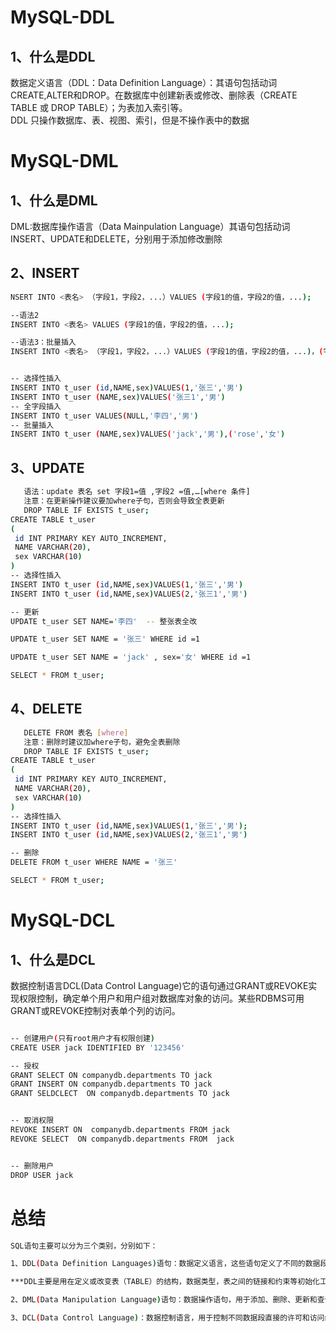 # MySQL-DDL
## 1、什么是DDL
数据定义语言（DDL：Data Definition Language）：其语句包括动词CREATE,ALTER和DROP。在数据库中创建新表或修改、删除表（CREATE TABLE 或 DROP TABLE）；为表加入索引等。  
DDL 只操作数据库、表、视图、索引，但是不操作表中的数据  


# MySQL-DML
## 1、什么是DML
DML:数据库操作语言（Data Mainpulation Language）其语句包括动词INSERT、UPDATE和DELETE，分别用于添加修改删除
## 2、INSERT
```bash
NSERT INTO <表名> （字段1，字段2，...）VALUES (字段1的值，字段2的值，...);

--语法2
INSERT INTO <表名> VALUES (字段1的值，字段2的值，...);

--语法3：批量插入
INSERT INTO <表名> （字段1，字段2，...）VALUES (字段1的值，字段2的值，...)，(字段1的值，字段2的值，...),...;


-- 选择性插入
INSERT INTO t_user (id,NAME,sex)VALUES(1,'张三','男')
INSERT INTO t_user (NAME,sex)VALUES('张三1','男')
-- 全字段插入
INSERT INTO t_user VALUES(NULL,'李四','男')
-- 批量插入
INSERT INTO t_user (NAME,sex)VALUES('jack','男'),('rose','女')

```
## 3、UPDATE
```bash
   语法：update 表名 set 字段1=值 ,字段2 =值,…[where 条件]
   注意：在更新操作建议要加where子句，否则会导致全表更新
   DROP TABLE IF EXISTS t_user;
CREATE TABLE t_user
(
 id INT PRIMARY KEY AUTO_INCREMENT,
 NAME VARCHAR(20),
 sex VARCHAR(10)
)
-- 选择性插入
INSERT INTO t_user (id,NAME,sex)VALUES(1,'张三','男')
INSERT INTO t_user (id,NAME,sex)VALUES(2,'张三1','男')

-- 更新
UPDATE t_user SET NAME='李四'  -- 整张表全改

UPDATE t_user SET NAME = '张三' WHERE id =1

UPDATE t_user SET NAME = 'jack' , sex='女' WHERE id =1

SELECT * FROM t_user;

```
## 4、DELETE
```bash
   DELETE FROM 表名 [where]
   注意：删除时建议加where子句，避免全表删除
   DROP TABLE IF EXISTS t_user;
CREATE TABLE t_user
(
 id INT PRIMARY KEY AUTO_INCREMENT,
 NAME VARCHAR(20),
 sex VARCHAR(10)
)
-- 选择性插入
INSERT INTO t_user (id,NAME,sex)VALUES(1,'张三','男');
INSERT INTO t_user (id,NAME,sex)VALUES(2,'张三1','男')

-- 删除
DELETE FROM t_user WHERE NAME = '张三'

SELECT * FROM t_user;

```


# MySQL-DCL
## 1、什么是DCL
数据控制语言DCL(Data Control Language)它的语句通过GRANT或REVOKE实现权限控制，确定单个用户和用户组对数据库对象的访问。某些RDBMS可用GRANT或REVOKE控制对表单个列的访问。
```bash

-- 创建用户(只有root用户才有权限创建)
CREATE USER jack IDENTIFIED BY '123456'

-- 授权
GRANT SELECT ON companydb.departments TO jack
GRANT INSERT ON companydb.departments TO jack
GRANT SELDCLECT  ON companydb.departments TO jack


-- 取消权限
REVOKE INSERT ON  companydb.departments FROM jack
REVOKE SELECT  ON companydb.departments FROM  jack


-- 删除用户
DROP USER jack

```


# 总结
```bash
SQL语句主要可以分为三个类别，分别如下：  

1、DDL(Data Definition Languages)语句：数据定义语言，这些语句定义了不同的数据段、数据库、表、列和索引等数据库对象。简单来说，就是对数据内部的对象进行创建、删除、修改的操作语言。它和下面要谈的DML语句最大的区别是DML只是对表内部数据的操作，而不涉及表的定义、结构的修改等，更不会涉及其他对象。DDL语句主要是被DBA所使用。常用的DDL语句关键字主要包括： create、drop、alter等。

***DDL主要是用在定义或改变表（TABLE）的结构，数据类型，表之间的链接和约束等初始化工作上，他们大多在建立表时使用

2、DML(Data Manipulation Language)语句：数据操作语句，用于添加、删除、更新和查询数据库记录，并检查数据完整性。DML的操作主要是对数据库中表记录的操作，是开发人员日常使用最频繁的操作。常用的DML语句关键字主要有：insert、delete、update和select等。

3、DCL(Data Control Language)：数据控制语言，用于控制不同数据段直接的许可和访问级别的语句。这些语句定义了数据库、表、字段、用户的访问权限和安全级别。用于语句主要是DBA用来管理系统中的对象权限时使用的，一般开发人员很少使用。主要的语句关键字包括：grant、revoke等。在默认状态下，只有sysadmin,dbcreator,db_owner或db_securityadmin等人员才有权力执行DCL。
```
